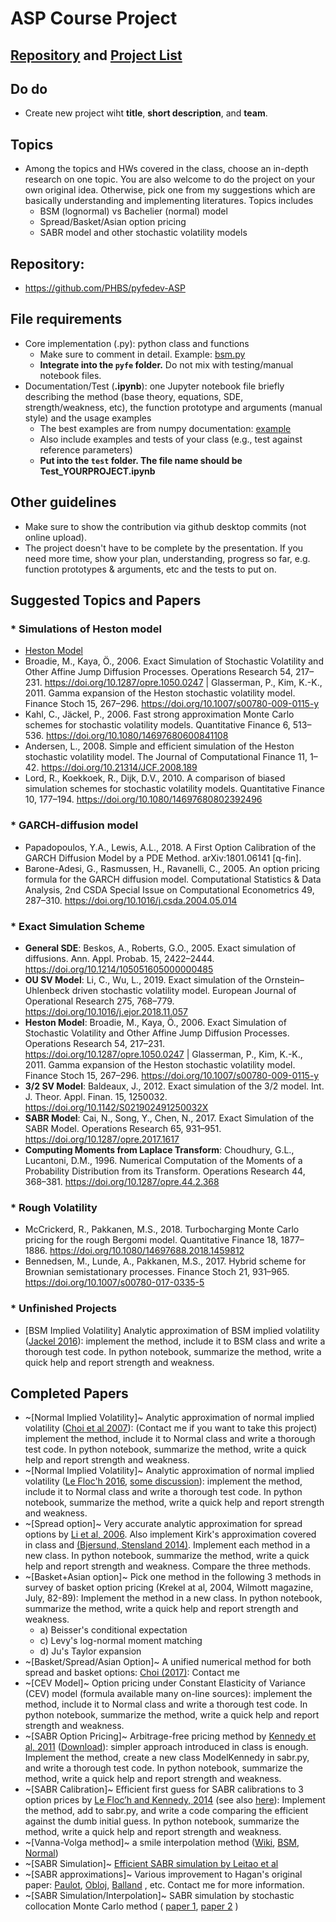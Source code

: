 # ASP Course Project

## [Repository](https://github.com/PHBS/pyfedev-ASP) and [Project List](https://github.com/PHBS/pyfedev-ASP/projects)

## Do do
* Create new project wiht **title**, **short description**, and **team**.

## Topics
* Among the topics and HWs covered in the class, choose an in-depth research on one topic. You are also welcome to do the project on your own original idea. Otherwise, pick one from my suggestions which are basically understanding and implementing literatures. Topics includes 
  * BSM (lognormal) vs Bachelier (normal) model
  * Spread/Basket/Asian option pricing
  * SABR model and other stochastic volatility models

## Repository:
* https://github.com/PHBS/pyfedev-ASP

## File requirements
* Core implementation (.py): python class and functions
  * Make sure to comment in detail. Example: [bsm.py](https://github.com/PHBS/pyfedev-ASP/blob/master/pyfe/bsm.py)
  * __Integrate into the `pyfe` folder.__ Do not mix with testing/manual notebook files.
* Documentation/Test (__.ipynb__): one Jupyter notebook file briefly describing the method (base theory, equations, SDE, strength/weakness, etc), the function prototype and arguments (manual style) and the usage examples
  * The best examples are from numpy documentation: [example](https://docs.scipy.org/doc/numpy-1.10.1/reference/routines.polynomials.hermite.html)
  * Also include examples and tests of your class (e.g., test against reference parameters)
  * __Put into the `test` folder. The file name should be Test_YOURPROJECT.ipynb__ 
  
## Other guidelines
* Make sure to show the contribution via github desktop commits (not online upload).
* The project doesn't have to be complete by the presentation. If you need more time, show your plan, understanding, progress so far, e.g. function prototypes & arguments, etc and the tests to put on.

## Suggested Topics and Papers 
### * Simulations of Heston model
* [Heston Model](https://en.wikipedia.org/wiki/Heston_model)
* Broadie, M., Kaya, Ö., 2006. Exact Simulation of Stochastic Volatility and Other Affine Jump Diffusion Processes. Operations Research 54, 217–231. https://doi.org/10.1287/opre.1050.0247 | Glasserman, P., Kim, K.-K., 2011. Gamma expansion of the Heston stochastic volatility model. Finance Stoch 15, 267–296. https://doi.org/10.1007/s00780-009-0115-y
* Kahl, C., Jäckel, P., 2006. Fast strong approximation Monte Carlo schemes for stochastic volatility models. Quantitative Finance 6, 513–536. https://doi.org/10.1080/14697680600841108
* Andersen, L., 2008. Simple and efficient simulation of the Heston stochastic volatility model. The Journal of Computational Finance 11, 1–42. https://doi.org/10.21314/JCF.2008.189
* Lord, R., Koekkoek, R., Dijk, D.V., 2010. A comparison of biased simulation schemes for stochastic volatility models. Quantitative Finance 10, 177–194. https://doi.org/10.1080/14697680802392496

### * GARCH-diffusion model
* Papadopoulos, Y.A., Lewis, A.L., 2018. A First Option Calibration of the GARCH Diffusion Model by a PDE Method. arXiv:1801.06141 [q-fin].
* Barone-Adesi, G., Rasmussen, H., Ravanelli, C., 2005. An option pricing formula for the GARCH diffusion model. Computational Statistics & Data Analysis, 2nd CSDA Special Issue on Computational Econometrics 49, 287–310. https://doi.org/10.1016/j.csda.2004.05.014

### * Exact Simulation Scheme
* __General SDE__: Beskos, A., Roberts, G.O., 2005. Exact simulation of diffusions. Ann. Appl. Probab. 15, 2422–2444. https://doi.org/10.1214/105051605000000485
* __OU SV Model__: Li, C., Wu, L., 2019. Exact simulation of the Ornstein–Uhlenbeck driven stochastic volatility model. European Journal of Operational Research 275, 768–779. https://doi.org/10.1016/j.ejor.2018.11.057
* __Heston Model__: Broadie, M., Kaya, Ö., 2006. Exact Simulation of Stochastic Volatility and Other Affine Jump Diffusion Processes. Operations Research 54, 217–231. https://doi.org/10.1287/opre.1050.0247 | Glasserman, P., Kim, K.-K., 2011. Gamma expansion of the Heston stochastic volatility model. Finance Stoch 15, 267–296. https://doi.org/10.1007/s00780-009-0115-y
* __3/2 SV Model__: Baldeaux, J., 2012. Exact simulation of the 3/2 model. Int. J. Theor. Appl. Finan. 15, 1250032. https://doi.org/10.1142/S021902491250032X
* __SABR Model__: Cai, N., Song, Y., Chen, N., 2017. Exact Simulation of the SABR Model. Operations Research 65, 931–951. https://doi.org/10.1287/opre.2017.1617
* __Computing Moments from Laplace Transform__: Choudhury, G.L., Lucantoni, D.M., 1996. Numerical Computation of the Moments of a Probability Distribution from its Transform. Operations Research 44, 368–381. https://doi.org/10.1287/opre.44.2.368

### * Rough Volatility
* McCrickerd, R., Pakkanen, M.S., 2018. Turbocharging Monte Carlo pricing for the rough Bergomi model. Quantitative Finance 18, 1877–1886. https://doi.org/10.1080/14697688.2018.1459812
* Bennedsen, M., Lunde, A., Pakkanen, M.S., 2017. Hybrid scheme for Brownian semistationary processes. Finance Stoch 21, 931–965. https://doi.org/10.1007/s00780-017-0335-5

### * Unfinished Projects
* [BSM Implied Volatility] Analytic approximation of BSM implied volatility ([Jackel 2016](jaeckel.16mb.com/LetsBeRational.pdf)): implement the method, include it to BSM class and write a thorough test code. In python notebook, summarize the method, write a quick help and report strength and weakness.

## Completed Papers
* ~[Normal Implied Volatility]~ Analytic approximation of normal implied volatility ([Choi et al 2007](http://jaehyukchoi.com/research/normvol/index.html)): (Contact me if you want to take this project) implement the method, include it to Normal class and write a thorough test code. In python notebook, summarize the method, write a quick help and report strength and weakness.
* ~[Normal Implied Volatility]~ Analytic approximation of normal implied volatility ([Le Floc'h 2016](https://ssrn.com/abstract=2420757), [some discussion](https://www.clarusft.com/analytic-implied-basis-point-volatility/)): implement the method, include it to Normal class and write a thorough test code. In python notebook, summarize the method, write a quick help and report strength and weakness.
* ~[Spread option]~ Very accurate analytic approximation for spread options by [Li et al, 2006](https://ssrn.com/abstract_id=952747). 
Also implement Kirk's approximation covered in class and [(Bjersund, Stensland 2014)](http://ssrn.com/abstract_id=1145206). Implement each method in a new class. In python notebook, summarize the method, write a quick help and report strength and weakness. Compare the three methods.
* ~[Basket+Asian option]~ Pick one method in the following 3 methods in survey of basket option pricing (Krekel at al, 2004, Wilmott magazine, July, 82-89): Implement the method in a new class. In python notebook, summarize the method, write a quick help and report strength and weakness.
  * a) Beisser's conditional expectation 
  * c) Levy's log-normal moment matching
  * d) Ju's Taylor expansion
* ~[Basket/Spread/Asian Option]~ A unified numerical method for both spread and basket options: [Choi (2017)](http://papers.ssrn.com/abstract_id=2913048): Contact me
* ~[CEV Model]~ Option pricing under Constant Elasticity of Variance (CEV) model (formula available many on-line sources):
implement the method, include it to Normal class and write a thorough test code. In python notebook, summarize the method, write a quick help and report strength and weakness.
* ~[SABR Option Pricing]~ Arbitrage-free pricing method by [Kennedy et al, 2011](http://www.tandfonline.com/doi/abs/10.1080/1350486X.2011.646523) ([Download](http://ssrn.com/abstract_id=2043504)): simpler approach introduced in class is enough. Implement the method, create a new class ModelKennedy in sabr.py, and write a thorough test code. In python notebook, summarize the method, write a quick help and report strength and weakness. 
* ~[SABR Calibration]~ Efficient first guess for SABR calibrations to 3 option prices by [Le Floc’h and Kennedy, 2014](https://ssrn.com/abstract_id=2467231) (see also [here](https://www.clarusft.com/sabr-calibration-a-simple-explicit-initial-guess/)): Implement the method, add to sabr.py, and write a code comparing the efficient against the dumb initial guess. In python notebook, summarize the method, write a quick help and report strength and weakness. 
* ~[Vanna-Volga method]~ a smile interpolation method ([Wiki](https://en.wikipedia.org/wiki/Vanna-Volga_pricing), [BSM](https://arxiv.org/abs/0904.1074), [Normal](https://arxiv.org/abs/1810.07457))
* ~[SABR Simulation]~ [Efficient SABR simulation by Leitao et al](http://dx.doi.org/10.1016/j.amc.2016.08.030)
* ~[SABR approximations]~ Various improvement to Hagan's original paper: [Paulot](https://arxiv.org/abs/0906.0658), [Obloj](https://arxiv.org/abs/0708.0998), [Balland](http://janroman.dhis.org/finance/OIS/Artiklar%20%C3%B6vrigt/SABR%20goes%20Normal.pdf) 
, etc. Contact me for more information.
* ~[SABR Simulation/Interpolation]~ SABR simulation by stochastic collocation Monte Carlo method ( [paper 1](https://ssrn.com/abstract=2529691), [paper 2](https://ssrn.com/abstract=2529684) )

